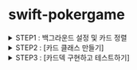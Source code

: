 # swift-pokergame  


<details>
<summary> STEP1 : 백그라운드 설정 및 카드 정렬 </summary>

## [작업목록]
- [X] Statusbar 스타일을 LightContent로 보이도록 한다
- [X] 배경화면 설정
- [X] 카드 StackView 사용하지 않고 정렬 하기 

## [주요 작업 내용]

### **- Statusbar 란?** 
**시간, 배터리 네트워크 연결상태 등 의 정보를 표시해주는 상태창.**
- Light , Dark content 의 설정 가능.
<p align="center">
<img src="https://user-images.githubusercontent.com/36659877/154877093-1a911c4c-68f2-4ceb-bde5-b523b578bfc7.png" width="500" height="300"> 
</p>

<p align="center">
<img src="https://user-images.githubusercontent.com/36659877/154878037-17b43d02-e53d-46cd-980a-f31d1baad97d.png" width="500" height="300"> 
</p>


### **- Background 설정하기**

- UIColor 의 생성자중 `init(patternImage image: UIImage)` 을 사용하여 UIImage 를 다운받은 배경으로 배경 패턴을 지정해준다.

### **- 카드 레이아웃 하기** 

- Iphone 13 의 width 크기와 카드사이 의 거리, 시작 offset 을 미리 계산하여 cardWidth 를 계산해준다. 
- 첫번째 카드의 위치는 safe area 를 침범하면 안되므로 safe area 좌표 정보를 가지고 있는`safeAreaInsets` 을 구해주었다. 
- `safe area insets` 은 viewDidLayoutsubviews 이후 값이 매겨지기 때문에 그 이후에 카드의 frame 좌표를 계산하여 UIImageView 를 CGRect 을 사용하여 생성했다. 
- 똑같은 이미지의 카드가 여러장 있어서 IBOutlet collect 을 사용해서 배열 로 관리 해주었다. 

### **- 화면 설계** 
   <p align="center">
   <img src="https://user-images.githubusercontent.com/36659877/154964765-d7da8654-044f-40c9-b974-d1af8571b6c0.png" width="350" height="450"> 
   </p>
  
  
### **- 화면 구현** 
   <p align="center">
   <img src="https://user-images.githubusercontent.com/36659877/154964741-a4f32095-ad94-48b9-a39a-6023958d1ee8.png" width="300" height="450"> 
   </p>
   
</details>

<details>
<summary> STEP2 : [카드 클래스 만들기]</summary>

## [작업목록]
- [X] 카드 데이터를 추상화해서 클래스로 구현
- [X] 클래스 이름, 변수 이름, 함수 이름에서 자신만의 규칙을 만들기
- [X] 임의의 카드 객체 인스턴스를 하나 만들어서 출력

## [주요 작업 내용]
- Card class
   - 2개의 열거형 프로퍼티를 카드의 suit , rank 를 표현하기 위해 작성. 
   - info 프로퍼티에 카드의 정보 할당. 
   - ViewController 에 임의 의 카드 객체 생성후 정보를 프린트해주는 함수 작성.


### **- 결과 ** 
   <p align="center">
   <img src="https://user-images.githubusercontent.com/36659877/155194905-76905bde-50e9-4e3a-96c8-bd8035827273.png" width="250" height="250"> 
   </p>
</details>



<details>
<summary> STEP3 : [카드덱 구현하고 테스트하기]</summary>

## [작업목록]
- [X] 앞서 만든 모든 종류의 카드 객체 인스턴스를 포함하는 카드덱 구조체를 구현한다.
- [X] 객체지향 설계 방식에 맞도록 내부 속성을 모두 감추고 다음 인터페이스만 보이도록 구현한다.
- [X] count 갖고 있는 카드 개수를 반환한다.
- [X] shuffle 기능은 전체 카드를 랜덤하게 섞는다.
- [X] removeOne 기능은 카드 인스턴스 중에 하나를 반환하고 목록에서 삭제한다.
- [X] reset 처음처럼 모든 카드를 다시 채워넣는다.
  
## [작업 진행]
### 1. Deck 설계 
- Assumption & House keeping  
    - 카드 게임이 시작되면 하나의 deck 이 생성이 된다.
    - 처음 덱은 섞이지 않은 순서로 spade -> club -> heart -> diamond 순서와, 오름차순 순의 rank 로 생성이 된다. 
    - shuffle : 덱에 있는 카드들의 순서를 메소드로 무작위로 섞는다
    - removeOne : 카드뭉치의 맨 위에 있는카드를 뽑아 반환하고 삭제하는것으로 가정하고 함수 구현.
    - count : 덱에 현재 존재하는 카드 개수를 반환한다.
    - reset : 덱의 카드를 처음과같이 다시 채워 넣는다.
    - shuffle, removeOne, count, reset, 의 기능들만 제외한 나머지 기능들과 프로퍼티 들은 은닉화 시킨다. 
    
- 위 의 내용을 종합해본 결과, 하나의 덱은 항상 최근의 카드의 정보를 가지고 있어야하므로 참조 타입인 class 를 사용하여 구현. (아래 그림 참조) 
   <p align="center">
   <img src="https://user-images.githubusercontent.com/36659877/155356641-4eb4873a-b854-4e3e-8dfe-bbeb38201326.png" width="550" height="350"> 
   </p>

   
### 2. 기능 구현 
### 함수 vs Computed Property 
- 프로퍼티로 기능을 구현 하는 경우는 아래의 경우를 따랐다. 
    - Does not throw 
    - Has a O(1) complexity 
    - is cheap to calculate 
    - returns the saem result over invocations

- 카드 생성 : 해당 클래스가 생성되는순간 52개의 카드를 정리된 순서대로 가지고 있음. 
    - 인덱스를 이용한 shuffle 과 마지막에 있는 카드를 삭제해주는 과정을 쉽게해주기 위해 배열 타입으로 정의.
    - Deck 의 init() 안에 generateCards 라는 함수 는 Card 구조체 에 있는 suits, ranks 를 순환하여 52개의 카드를 생성함. 

- count : Deck 에 존재하는 카드개수를 반환.  
    - Deck 의 Cards 배열의 갯수를 새는 것으로 O(1) 의 시간 복잡도를 가지고 있음. 
    - 에러를 발생하지 않는다.
    - 따라서 Property 로 구현.
    
- shuffle : 덱에 있는 카드들의 순서를 메소드로 무작위로 섞는다
    - 대표적인 Shuffle 알고리즘 
    - 1.0 Fisher-Yates Shuffle
    요약 : 1~N 까지의 숫자중 랜덤한 숫자를 뽑아 리스트에 적어두고, 뽑힌 번호는 삭제한다. 이방법을 남는 숫자가 없을때 까지 반복한다. (뽑힌 번호는 리스트 마지막에 기제) -> 두개의 리스트를 계속 순회 하기 때문에 O(n^2) 의 시간 복잡도 를 가지고있다.  
    - 2.0 Mordern algorithm by Durstenfeld
    요약 : 1~N 까지의 숫자중 랜덤한 숫자를 뽑아 검색 범위의 마지막 숫자와 위치를 swap 해준다. 검색범위를 1 씩 줄이며 남은 숫자가 1개 가 될때까지 반복. 
    -> 한개의 리스트만 순회 하기 떄문에 O(n) 의 시간복잡도 를 가지고 있다. 
    
    - 시간 복잡도에 의거하여 Mordern algorithm 으로 채택. 
    - 해당 덱에있는 카드들의 순서를 무작위로 바꾼뒤, 해당 덱의 카드뭉치 로 다시 할당. 
   <p align="center">
   <img src="https://user-images.githubusercontent.com/36659877/155402019-be323da1-ada6-444a-ab27-1b481eadd5e7.png" width="550" height="350"> 
   </p>

- removeOne : 카드뭉치의 맨 위에 있는카드를 뽑아 반환하고 삭제하는것으로 가정하고 함수 구현.
    - 마지막 배열의 요소를 지우고 리턴함. 
    
- reset : 덱의 카드를 처음과같이 다시 채워 넣는다.
    - 현재 남아 있는 카드뭉치를 전부 제거한뒤, 새로운 카드뭉치 생성.

</detailes>

<details>
<summary> STEP4 [게임로직 구현하기]</summary>
## [작업목록]

- [X] 포커 딜러가 나눠줄 수 있는 게임 방식을 선택할 수 있다
- [X] 게임은 7카드-스터드 방식과 5카드-스터드를 지원한다
- [X] 참가자는 딜러를 제외하고 1명에서 4명까지 참여할 수 있다
- [X] 딜러는 이름이 없고, 참가자는 영문 2~5글자 이내 이름을 가진다 (crong, honux, jk 등)
- [X] 인원이 결정되면 랜덤하게 이름을 생성한다
- [X] 카드게임 종류와 참가자수에 따라 적절하게 동작을 해야한다
- [X] 딜러가 딜러 자신을 포함해서 참여자에게 카드를 나눠주고도, 전체 카드가 남은 경우는 계속해서 게임을 진행한다
- [X] 한 번 나눠준 카드는 다시 덱에 넣지 않고 카드가 부족할 경우 종료한다
- [X] 카드 개수나 참가자 인원에 대한 입력을 구현할 필요없다
- [X] XCTest를 위한 테스트 타깃을 추가한다
- [X] 테스트 코드에서 PokerGame 메소드를 호출해서 동작을 확인한다


## [작업 진행] 
### 1.0 PokerGame 객체 만들기 
- Struct or Class?  
    - 게임을 시작할때 한명의 딜러와 참가자 수가 먼저 정해지고 시작함
    - 게임의 환경 설정 (딜러, 참가자수) 가 정해진 이후에 게임이 끝날때까지 변경사항이 없음
    - 카지노의 관점에서 여러 게임중 포커게임을 운영하는것이 아니라(게임 중간에 딜러가 바뀌거나, 플로어 매니저가 올 상황이 없다) 하나의 게임의 시작과 끝맺임 에 관점을 둠.
    - 따라서 Strcut 으로 지정.

- Player 와 Dealer 구현하기 
    - Player 와 Dealer 는 Person 클래스를 상속 받는다. 
    - Person 는 게임에서 실질적으로 한명의 사람이 가질수 있는 속성과 기능을 포함하고 있다. (이름과, 카드를 가지고 카드를 받을수 있는 메소드를 가지고 있다) 
    - Dealer 는 게임 에서 deck 을 가지고 카드를 나누어 주어야하는 기능을 하기 때문에 덱과, dealCard() 라는 메소드를 가지고 있다. 
    - Player 는 아직 게임에서 실질적인 기능을 하지 않는다. 나중에 돈을 걸거나, 카드패를 버리고 죽는 기능이 나오면 추가로 구현가능 하다.
   <p align="center">
   <img src="https://user-images.githubusercontent.com/36659877/155763714-4fbce7e7-e951-4ba7-85d5-02e461e8b3c2.png" width="350" height="250"> 
   </p>

- 기능 
    - setTotalPlayers() = 모든 참가자들에게 이름을 지어주고 딜러, 플레이어를 모두 포함한 playerList 배열을 반환해준다. 
    - playOneSet() = 딜러는 모든 플레이어들에게 카드를 정해진 게임 모드에 따라 나누어준다. 
    - showAllCards() = 모든 플레이어의 카드를 프린트한다. 
    - resetPlayerCards() = 모든 플레이어의 카드를 삭제한다.
    - showGameInfo() = 게임 정보를 프린트한다. 

## [구현 화면]
   <p align="center">
   <img src="https://user-images.githubusercontent.com/36659877/155765373-d9e76d30-40ff-4188-bda2-d041008376f6.png" width="350" height="250"> 
   </p>

</details>
